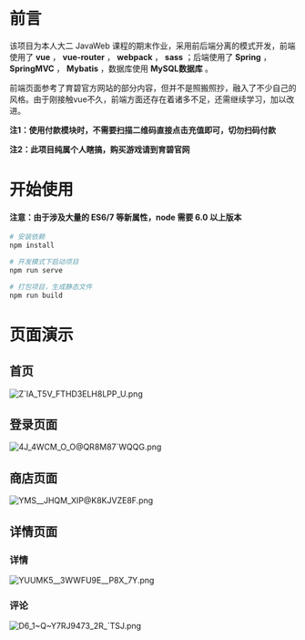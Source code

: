 # 前言

该项目为本人大二 JavaWeb 课程的期末作业，采用前后端分离的模式开发，前端使用了 **vue** ， **vue-router** ， **webpack** ， **sass** ；后端使用了 **Spring** ， **SpringMVC** ， **Mybatis** ，数据库使用 **MySQL数据库** 。

前端页面参考了育碧官方网站的部分内容，但并不是照搬照抄，融入了不少自己的风格。由于刚接触vue不久，前端方面还存在着诸多不足，还需继续学习，加以改进。

**注1：使用付款模块时，不需要扫描二维码直接点击充值即可，切勿扫码付款**

**注2：此项目纯属个人瞎搞，购买游戏请到育碧官网**



# 开始使用

#### 注意：由于涉及大量的 ES6/7 等新属性，node 需要 6.0 以上版本

```bash
# 安装依赖
npm install

# 开发模式下启动项目
npm run serve

# 打包项目，生成静态文件
npm run build
```



# 页面演示

## 首页

![Z`IA_T5V_FTHD3ELH8LPP_U.png](https://i.loli.net/2020/08/25/4RqXfdnQgpG9o7r.png)



## 登录页面

![4J_4WCM_O_O@QR8M87`WQQG.png](https://i.loli.net/2020/08/25/5PlO4UjIzc8Hsyx.png)



## 商店页面

![YMS__JHQM_XIP@K8KJVZE8F.png](https://i.loli.net/2020/08/25/s4bgDaNWE571q9M.png)



## 详情页面

### 详情

![YUUMK5__3WWFU9E__P8X_7Y.png](https://i.loli.net/2020/08/25/NZy7DrCPQx1zJRO.png)



### 评论

![D6_1~Q~Y7RJ9473_2R_`TSJ.png](https://i.loli.net/2020/08/25/xp3BC67DjLtPHmI.png)